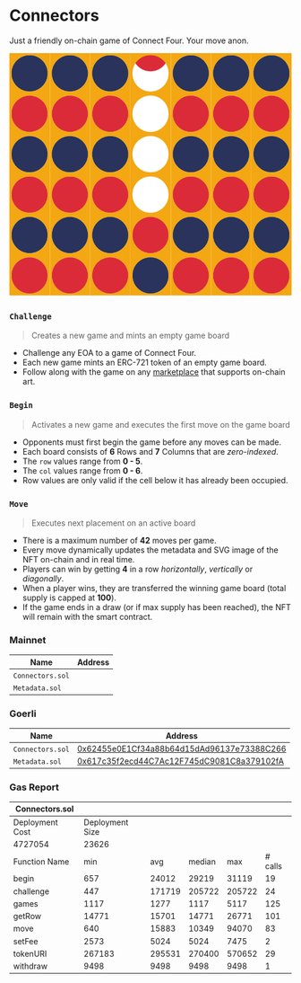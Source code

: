 # Connectors

Just a friendly on-chain game of Connect Four. Your move anon.

<img src="images/board.svg">


### `Challenge`

> Creates a new game and mints an empty game board

- Challenge any EOA to a game of Connect Four.
- Each new game mints an ERC-721 token of an empty game board.
- Follow along with the game on any [marketplace](https://testnets.opensea.io/collection/connectors-v3) that supports on-chain art.

### `Begin`

> Activates a new game and executes the first move on the game board

- Opponents must first begin the game before any moves can be made.
- Each board consists of **6** Rows and **7** Columns that are *zero-indexed*.
- The `row` values range from **0 - 5**.
- The `col` values range from **0 - 6**.
- Row values are only valid if the cell below it has already been occupied.

### `Move`

> Executes next placement on an active board

- There is a maximum number of **42** moves per game.
- Every move dynamically updates the metadata and SVG image of the NFT on-chain and in real time.
- Players can win by getting **4** in a row *horizontally*, *vertically* or *diagonally*.
- When a player wins, they are transferred the winning game board (total supply is capped at **100**).
- If the game ends in a draw (or if max supply has been reached), the NFT will remain with the smart contract.


### Mainnet

| Name                | Address                                                                                                                      |
| ---------------     | ---------------------------------------------------------------------------------------------------------------------------- |
| `Connectors.sol`    | [](https://etherscan.io/address/) |
| `Metadata.sol`      | [](https://etherscan.io/address/) |


### Goerli

| Name                | Address                                                                                                                      |
| ---------------     | ---------------------------------------------------------------------------------------------------------------------------- |
| `Connectors.sol`    | [0x62455e0E1Cf34a88b64d15dAd96137e73388C266](https://goerli.etherscan.io/address/0x62455e0E1Cf34a88b64d15dAd96137e73388C266) |
| `Metadata.sol`      | [0x617c35f2ecd44C7Ac12F745dC9081C8a379102fA](https://goerli.etherscan.io/address/0x617c35f2ecd44C7Ac12F745dC9081C8a379102fA) |


### Gas Report

| Connectors.sol                         |                 |        |        |        |         |
|----------------------------------------|-----------------|--------|--------|--------|---------|
| Deployment Cost                        | Deployment Size |        |        |        |         |
| 4727054                                | 23626           |        |        |        |         |
| Function Name                          | min             | avg    | median | max    | # calls |
| begin                                  | 657             | 24012  | 29219  | 31119  | 19      |
| challenge                              | 447             | 171719 | 205722 | 205722 | 24      |
| games                                  | 1117            | 1277   | 1117   | 5117   | 125     |
| getRow                                 | 14771           | 15701  | 14771  | 26771  | 101     |
| move                                   | 640             | 15883  | 10349  | 94070  | 83      |
| setFee                                 | 2573            | 5024   | 5024   | 7475   | 2       |
| tokenURI                               | 267183          | 295531 | 270400 | 570652 | 29      |
| withdraw                               | 9498            | 9498   | 9498   | 9498   | 1       |
